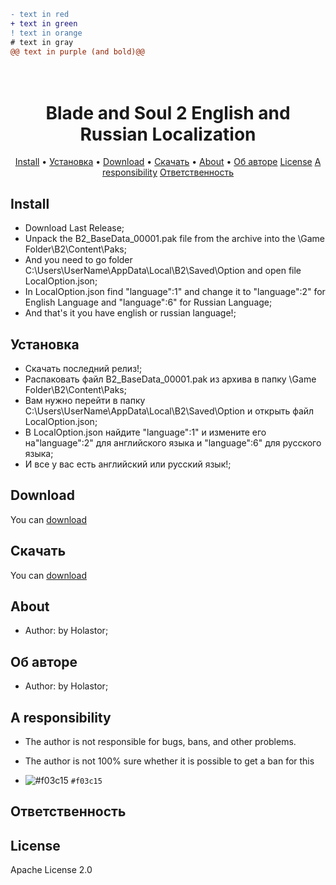 ```diff
- text in red
+ text in green
! text in orange
# text in gray
@@ text in purple (and bold)@@
```
<h1 align="center">
  <br>
  Blade and Soul 2 English and Russian Localization
  <br>
</h1>

<p align="center">
  <a href="#Install">Install</a> •
  <a href="#Установка">Установка</a> •
  <a href="#download">Download</a> •
  <a href="#Скачать">Скачать</a> •
  <a href="#About">About</a> •
  <a href="#Об авторе">Об авторе</a>
  <a href="#License">License</a>
  <a href="#A responsibility">A responsibility</a>
  <a href="#Ответственность">Ответственность</a>
</p>



## Install

* Download Last Release;
* Unpack the B2_BaseData_00001.pak file from the archive into the \Game Folder\B2\Content\Paks;
* And you need to go folder C:\Users\UserName\AppData\Local\B2\Saved\Option and open file LocalOption.json;
* In LocalOption.json find "language":1" and change it to "language":2" for English Language and "language":6" for Russian Language;
* And that's it you have english or russian language!;

<!-- ![screenshot](https://raw.githubusercontent.com/amitmerchant1990/electron-markdownify/master/app/img/markdownify.gif) -->

## Установка

* Скачать последний релиз!;
* Распаковать файл B2_BaseData_00001.pak из архива в папку \Game Folder\B2\Content\Paks;
* Вам нужно перейти в папку C:\Users\UserName\AppData\Local\B2\Saved\Option и открыть файл LocalOption.json;
* В LocalOption.json найдите "language":1" и измените его на"language":2" для английского языка и "language":6" для русского языка;
* И все у вас есть английский или русский язык!;

## Download

You can [download](https://github.com/Holastor/Blade-and-Soul-2-Localization/releases)

## Скачать

You can [download](https://github.com/Holastor/Blade-and-Soul-2-Localization/releases)

## About
  * Author: by Holastor;
## Об авторе
  * Author: by Holastor;

## A responsibility

* The author is not responsible for bugs, bans, and other problems.
- The author is not 100% sure whether it is possible to get a ban for this
* ![#f03c15](https://via.placeholder.com/15/f03c15/000000?text=) `#f03c15`

## Ответственность

## License

Apache License 2.0
